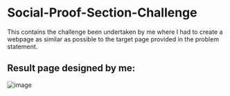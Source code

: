 # Social-Proof-Section-Challenge
This contains the challenge been undertaken by me where I had to create a webpage as similar as possible to the target page provided in the problem statement.

## Result page designed by me:
![image](https://user-images.githubusercontent.com/64279181/140937339-c348754e-847c-4428-886c-9f883ca0be2e.png)

